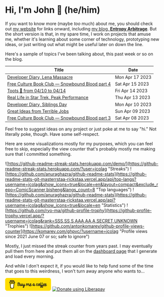 # Hi, I'm John 👋 (he/him)

If you want to know more (maybe *too* much) about me, you should check out [my website](https://john.colagioia.net/) for links onward, including [my blog, **Entropy Arbitrage**](https://john.colagioia.net/blog).  But the short version is that, in my spare time, I work on projects that amuse me, whether it's learning about some corner of technology, prototyping new ideas, or just writing out what might be useful later on down the line.

Here's a sample of topics I've been talking about, this past week or so on the blog.

|Title|Date|
|-----|-------|
|[Developer Diary, Lena Massacre](https://john.colagioia.net/blog/2023/04/17/lena.html)|Mon Apr 17 2023|
|[Free Culture Book Club — Snowbound Blood part 4](https://john.colagioia.net/blog/2023/04/15/snowbound-blood-4.html)|Sat Apr 15 2023|
|[Toots 🐘 from 04/10 to 04/14](https://john.colagioia.net/blog/2023/04/14/week.html)|Fri Apr 14 2023|
|[Real Life in Star Trek, Peak Performance](https://john.colagioia.net/blog/2023/04/13/peak-performance.html)|Thu Apr 13 2023|
|[Developer Diary, Siblings Day](https://john.colagioia.net/blog/2023/04/10/siblings.html)|Mon Apr 10 2023|
|[Great Ideas from Terrible Jobs](https://john.colagioia.net/blog/2023/04/09/ideas.html)|Sun Apr 09 2023|
|[Free Culture Book Club — Snowbound Blood part 3](https://john.colagioia.net/blog/2023/04/08/snowbound-blood-3.html)|Sat Apr 08 2023|

Feel free to suggest ideas on any project or just poke at me to say "hi." Not literally poke, though. Have some self-respect.

Here are some visualizations mostly for my purposes, which you can feel free to skip, especially the view counter that's probably mostly me making sure that I committed something.

![https://github-readme-streak-stats.herokuapp.com/demo/](https://github-readme-streak-stats.herokuapp.com/?user=jcolag "Streaks")
![https://github.com/anuraghazra/github-readme-stats](https://github-readme-stats-git-masterrstaa-rickstaa.vercel.app/api/top-langs?username=jcolag&show_icons=true&locale=en&layout=compact&exclude_repo=ComicScanner,bisheng&langs_count=8 "Top languages")
![https://github.com/anuraghazra/github-readme-stats](https://github-readme-stats-git-masterrstaa-rickstaa.vercel.app/api?username=jcolag&show_icons=true&locale=en "Statistics")
![https://github.com/ryo-ma/github-profile-trophy](https://github-profile-trophy.vercel.app/?username=jcolag&rank=SSS,SS,S,AAA,AA,A,SECRET,UNKNOWN "Trophies")
![https://github.com/antonkomarev/github-profile-views-counter](https://komarev.com/ghpvc/?username=jcolag "Profile views since 2021 June 07 or so; safe to ignore")

Mostly, I just missed the streak counter from years past.  I may eventually pull them from here and put them all on the [dashboard page](https://github.com/jcolag/dash) that I generate and load every morning.

And while I don't expect it, if you would like to help fund some of the time that goes to this weirdness, I won't turn away anyone who wants to...

[<img src="images/default-yellow.png" alt="Buy Me a Coffee" width="150px"/>](https://www.buymeacoffee.com/jcolag)
<a href="https://liberapay.com/jcolag/donate"><img alt="Donate using Liberapay" src="https://liberapay.com/assets/widgets/donate.svg"></a>
